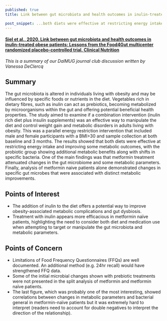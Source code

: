 ```yaml
---
published: true
title: Link between gut microbiota and health outcomes in inulin-treated obese patients - Lessons from the Food4Gut multicenter randomized placebo-controlled trial

post_snippet: ...both diets were effective at restricting energy intake and improving some metabolic outcomes, with the probiotic group showing additional metabolic benefits along with shifts in specific bacteria
---
```



#### [Siel et al., 2020. Link between gut microbiota and health outcomes in inulin-treated obese patients: Lessons from the Food4Gut multicenter randomized placebo-controlled trial. Clinical Nutrition](https://www.clinicalnutritionjournal.com/article/S0261-5614(20)30160-6/fulltext)
 
*This is a summary of our DalMUG journal club discussion written by Vanessa DeClercq*
 
## Summary
The gut microbiota is altered in individuals living with obesity and may be influenced by specific foods or nutrients in the diet.
Vegetables rich in dietary fibres, such as inulin can act as prebiotics, becoming metabolized by microorganisms within the gut and 
offering potential beneficial health properties. The study aimed to examine if a combination intervention (inulin rich diet plus insulin supplements)
was an effective way to manipulate the diet and control weight gain and metabolic disorders in adults living with obesity. This was a parallel energy 
restriction intervention that included male and female participants with a BMI>30 and sample collection at both baseline and 3 months. 
The results showed that both diets were effective at restricting energy intake and improving some metabolic outcomes, 
with the probiotic group showing additional metabolic benefits along with shifts in specific bacteria. 
One of the main findings was that metformin treatment attenuated changes in the gut microbiome and some metabolic parameters. 
Finally, analysis of metformin naive patients alone demonstrated changes in specific gut microbes that were associated with distinct metabolic improvements.
 
## Points of Interest
* The addition of inulin to the diet offers a potential way to improve obesity-associated metabolic complications and gut dysbiosis.
* Treatment with inulin appears more efficacious in metformin naïve patients, highlighting the need to consider both diet and medication use when attempting to target or manipulate the gut microbiota and metabolic parameters.
 
## Points of Concern
* Limitations of Food Frequency Questionnaires (FFQs) are well documented. An additional method (e.g. 24hr recall) would have strengthened FFQ data.
* Some of the initial microbial changes shown with prebiotic treatments were not presented in the split analysis of metformin and metformin naïve patients.
* The last figure, which was probably one of the most interesting, showed correlations between changes in metabolic parameters and bacterial general in metformin-naïve patients but it was extremely hard to interpret (readers need to account for double negatives to interpret the direction of the relationship).

